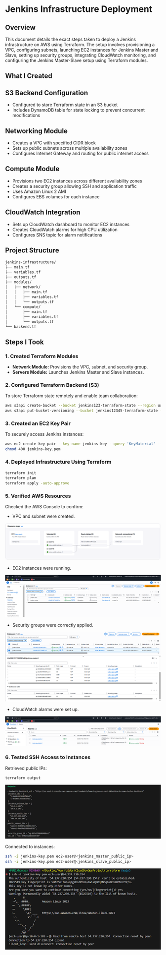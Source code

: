# Jenkins Infrastructure Deployment

## Overview
This document details the exact steps taken to deploy a Jenkins infrastructure on AWS using Terraform. The setup involves provisioning a VPC, configuring subnets, launching EC2 instances for Jenkins Master and Slave, setting up security groups, integrating CloudWatch monitoring, and configuring the Jenkins Master-Slave setup using Terraform modules.

## What I Created
## S3 Backend Configuration
- Configured to store Terraform state in an S3 bucket
- Includes DynamoDB table for state locking to prevent concurrent modifications

## Networking Module
- Creates a VPC with specified CIDR block
- Sets up public subnets across multiple availability zones
- Configures Internet Gateway and routing for public internet access

## Compute Module
- Provisions two EC2 instances across different availability zones
- Creates a security group allowing SSH and application traffic
- Uses Amazon Linux 2 AMI
- Configures EBS volumes for each instance

## CloudWatch Integration
- Sets up CloudWatch dashboard to monitor EC2 instances
- Creates CloudWatch alarms for high CPU utilization
- Configures SNS topic for alarm notifications


## Project Structure
```
jenkins-infrastructure/
├── main.tf
├── variables.tf
├── outputs.tf
├── modules/
│   ├── network/
│   │   ├── main.tf
│   │   ├── variables.tf
│   │   └── outputs.tf
│   └── compute/
│       ├── main.tf
│       ├── variables.tf
│       └── outputs.tf
└── backend.tf
```

## Steps I Took

### 1. Created Terraform Modules
- **Network Module:** Provisions the VPC, subnet, and security group.
- **Servers Module:** Launches Jenkins Master and Slave instances.

### 2. Configured Terraform Backend (S3)
To store Terraform state remotely and enable team collaboration:
```bash
aws s3api create-bucket --bucket jenkins123-terraform-state --region us-east-1
aws s3api put-bucket-versioning --bucket jenkins12345-terraform-state --versioning-configuration Status=Enabled
```

### 3. Created an EC2 Key Pair
To securely access Jenkins instances:
```bash
aws ec2 create-key-pair --key-name jenkins-key --query 'KeyMaterial' --output text > jenkins-key.pem
chmod 400 jenkins-key.pem
```

### 4. Deployed Infrastructure Using Terraform
```bash
terraform init
terraform plan
terraform apply -auto-approve
```

### 5. Verified AWS Resources
Checked the AWS Console to confirm:
- VPC and subnet were created.

![Alt text](assets/pic1.png)

- EC2 instances were running.

![Alt text](assets/pic2.png)

- Security groups were correctly applied.

![Alt text](assets/pic3.png)

- CloudWatch alarms were set up.

![Alt text](assets/pic4.png)

### 6. Tested SSH Access to Instances
Retrieved public IPs:
```bash
terraform output
```
![Alt text](assets/pic6.png)

Connected to instances:
```bash
ssh -i jenkins-key.pem ec2-user@<jenkins_master_public_ip>
ssh -i jenkins-key.pem ec2-user@<jenkins_slave_public_ip>
```
![Alt text](assets/pic5.png)


